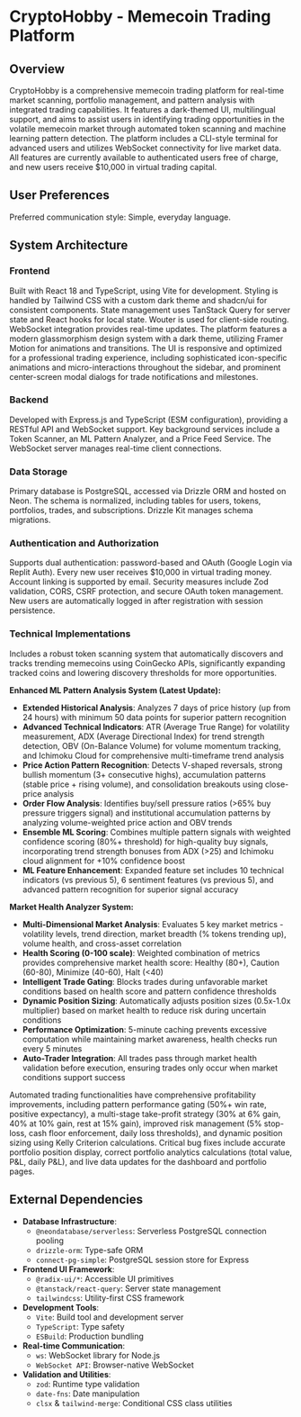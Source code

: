 # CryptoHobby - Memecoin Trading Platform

## Overview
CryptoHobby is a comprehensive memecoin trading platform for real-time market scanning, portfolio management, and pattern analysis with integrated trading capabilities. It features a dark-themed UI, multilingual support, and aims to assist users in identifying trading opportunities in the volatile memecoin market through automated token scanning and machine learning pattern detection. The platform includes a CLI-style terminal for advanced users and utilizes WebSocket connectivity for live market data. All features are currently available to authenticated users free of charge, and new users receive $10,000 in virtual trading capital.

## User Preferences
Preferred communication style: Simple, everyday language.

## System Architecture

### Frontend
Built with React 18 and TypeScript, using Vite for development. Styling is handled by Tailwind CSS with a custom dark theme and shadcn/ui for consistent components. State management uses TanStack Query for server state and React hooks for local state. Wouter is used for client-side routing. WebSocket integration provides real-time updates. The platform features a modern glassmorphism design system with a dark theme, utilizing Framer Motion for animations and transitions. The UI is responsive and optimized for a professional trading experience, including sophisticated icon-specific animations and micro-interactions throughout the sidebar, and prominent center-screen modal dialogs for trade notifications and milestones.

### Backend
Developed with Express.js and TypeScript (ESM configuration), providing a RESTful API and WebSocket support. Key background services include a Token Scanner, an ML Pattern Analyzer, and a Price Feed Service. The WebSocket server manages real-time client connections.

### Data Storage
Primary database is PostgreSQL, accessed via Drizzle ORM and hosted on Neon. The schema is normalized, including tables for users, tokens, portfolios, trades, and subscriptions. Drizzle Kit manages schema migrations.

### Authentication and Authorization
Supports dual authentication: password-based and OAuth (Google Login via Replit Auth). Every new user receives $10,000 in virtual trading money. Account linking is supported by email. Security measures include Zod validation, CORS, CSRF protection, and secure OAuth token management. New users are automatically logged in after registration with session persistence.

### Technical Implementations
Includes a robust token scanning system that automatically discovers and tracks trending memecoins using CoinGecko APIs, significantly expanding tracked coins and lowering discovery thresholds for more opportunities.

**Enhanced ML Pattern Analysis System (Latest Update):**
- **Extended Historical Analysis**: Analyzes 7 days of price history (up from 24 hours) with minimum 50 data points for superior pattern recognition
- **Advanced Technical Indicators**: ATR (Average True Range) for volatility measurement, ADX (Average Directional Index) for trend strength detection, OBV (On-Balance Volume) for volume momentum tracking, and Ichimoku Cloud for comprehensive multi-timeframe trend analysis
- **Price Action Pattern Recognition**: Detects V-shaped reversals, strong bullish momentum (3+ consecutive highs), accumulation patterns (stable price + rising volume), and consolidation breakouts using close-price analysis
- **Order Flow Analysis**: Identifies buy/sell pressure ratios (>65% buy pressure triggers signal) and institutional accumulation patterns by analyzing volume-weighted price action and OBV trends
- **Ensemble ML Scoring**: Combines multiple pattern signals with weighted confidence scoring (80%+ threshold) for high-quality buy signals, incorporating trend strength bonuses from ADX (>25) and Ichimoku cloud alignment for +10% confidence boost
- **ML Feature Enhancement**: Expanded feature set includes 10 technical indicators (vs previous 5), 6 sentiment features (vs previous 5), and advanced pattern recognition for superior signal accuracy

**Market Health Analyzer System:**
- **Multi-Dimensional Market Analysis**: Evaluates 5 key market metrics - volatility levels, trend direction, market breadth (% tokens trending up), volume health, and cross-asset correlation
- **Health Scoring (0-100 scale)**: Weighted combination of metrics provides comprehensive market health score: Healthy (80+), Caution (60-80), Minimize (40-60), Halt (<40)
- **Intelligent Trade Gating**: Blocks trades during unfavorable market conditions based on health score and pattern confidence thresholds
- **Dynamic Position Sizing**: Automatically adjusts position sizes (0.5x-1.0x multiplier) based on market health to reduce risk during uncertain conditions
- **Performance Optimization**: 5-minute caching prevents excessive computation while maintaining market awareness, health checks run every 5 minutes
- **Auto-Trader Integration**: All trades pass through market health validation before execution, ensuring trades only occur when market conditions support success

Automated trading functionalities have comprehensive profitability improvements, including pattern performance gating (50%+ win rate, positive expectancy), a multi-stage take-profit strategy (30% at 6% gain, 40% at 10% gain, rest at 15% gain), improved risk management (5% stop-loss, cash floor enforcement, daily loss thresholds), and dynamic position sizing using Kelly Criterion calculations. Critical bug fixes include accurate portfolio position display, correct portfolio analytics calculations (total value, P&L, daily P&L), and live data updates for the dashboard and portfolio pages.

## External Dependencies

-   **Database Infrastructure**:
    -   `@neondatabase/serverless`: Serverless PostgreSQL connection pooling
    -   `drizzle-orm`: Type-safe ORM
    -   `connect-pg-simple`: PostgreSQL session store for Express
-   **Frontend UI Framework**:
    -   `@radix-ui/*`: Accessible UI primitives
    -   `@tanstack/react-query`: Server state management
    -   `tailwindcss`: Utility-first CSS framework
-   **Development Tools**:
    -   `Vite`: Build tool and development server
    -   `TypeScript`: Type safety
    -   `ESBuild`: Production bundling
-   **Real-time Communication**:
    -   `ws`: WebSocket library for Node.js
    -   `WebSocket API`: Browser-native WebSocket
-   **Validation and Utilities**:
    -   `zod`: Runtime type validation
    -   `date-fns`: Date manipulation
    -   `clsx` & `tailwind-merge`: Conditional CSS class utilities